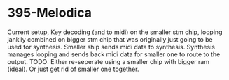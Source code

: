 # 395-Melodica

Current setup, Key decoding (and to midi) on the smaller stm chip, looping jankily combined on bigger stm chip that was originally just going to be used for synthesis. Smaller ship sends midi data to synthesis. Synthesis manages looping and sends back midi data for smaller one to route to the output. TODO: Either re-seperate using a smaller chip with bigger ram (ideal). Or just get rid of smaller one together.
